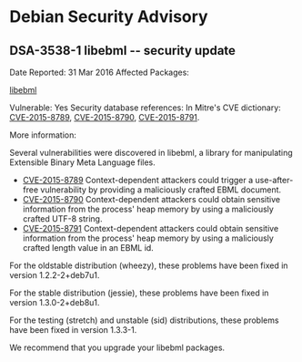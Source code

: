 
Debian Security Advisory
========================


DSA-3538-1 libebml -- security update
-------------------------------------



Date Reported:
31 Mar 2016
Affected Packages:

[libebml](https://packages.debian.org/src:libebml)

Vulnerable:
Yes
Security database references:
In Mitre's CVE dictionary: [CVE-2015-8789](https://security-tracker.debian.org/tracker/CVE-2015-8789), [CVE-2015-8790](https://security-tracker.debian.org/tracker/CVE-2015-8790), [CVE-2015-8791](https://security-tracker.debian.org/tracker/CVE-2015-8791).  

More information:

Several vulnerabilities were discovered in libebml, a library for
manipulating Extensible Binary Meta Language files.


* [CVE-2015-8789](https://security-tracker.debian.org/tracker/CVE-2015-8789)
Context-dependent attackers could trigger a use-after-free
 vulnerability by providing a maliciously crafted EBML document.
* [CVE-2015-8790](https://security-tracker.debian.org/tracker/CVE-2015-8790)
Context-dependent attackers could obtain sensitive information
 from the process' heap memory by using a maliciously crafted UTF-8
 string.
* [CVE-2015-8791](https://security-tracker.debian.org/tracker/CVE-2015-8791)
Context-dependent attackers could obtain sensitive information
 from the process' heap memory by using a maliciously crafted
 length value in an EBML id.


For the oldstable distribution (wheezy), these problems have been fixed
in version 1.2.2-2+deb7u1.


For the stable distribution (jessie), these problems have been fixed in
version 1.3.0-2+deb8u1.


For the testing (stretch) and unstable (sid) distributions, these
problems have been fixed in version 1.3.3-1.


We recommend that you upgrade your libebml packages.





